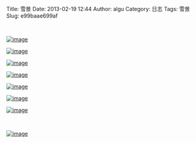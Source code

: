 Title: 雪景
Date: 2013-02-19 12:44
Author: algu
Category: 日志
Tags: 雪景
Slug: e99baae699af

 

[![image](http://jcodef.com/wp-content/uploads/2013/02/wpid-DSC_0053.jpg "DSC_0053.jpg")](http://jcodef.com/wp-content/uploads/2013/02/wpid-DSC_0053.jpg)

[![image](http://jcodef.com/wp-content/uploads/2013/02/wpid-DSC_0052.jpg "DSC_0052.jpg")](http://jcodef.com/wp-content/uploads/2013/02/wpid-DSC_0052.jpg)

[![image](http://jcodef.com/wp-content/uploads/2013/02/wpid-DSC_0051.jpg "DSC_0051.jpg")](http://jcodef.com/wp-content/uploads/2013/02/wpid-DSC_0051.jpg)

[![image](http://jcodef.com/wp-content/uploads/2013/02/wpid-DSC_0050.jpg "DSC_0050.jpg")](http://jcodef.com/wp-content/uploads/2013/02/wpid-DSC_0051.jpg)

[![image](http://jcodef.com/wp-content/uploads/2013/02/wpid-DSC_0049.jpg "DSC_0049.jpg")](http://jcodef.com/wp-content/uploads/2013/02/wpid-DSC_0051.jpg)

[![image](http://jcodef.com/wp-content/uploads/2013/02/wpid-DSC_0048.jpg "DSC_0048.jpg")](http://jcodef.com/wp-content/uploads/2013/02/wpid-DSC_0051.jpg)

[![image](http://jcodef.com/wp-content/uploads/2013/02/wpid-DSC_0047.jpg "DSC_0047.jpg")](http://jcodef.com/wp-content/uploads/2013/02/wpid-DSC_0051.jpg)

 

[![image](http://jcodef.com/wp-content/uploads/2013/02/wpid-DSC_0045.jpg "DSC_0045.jpg")](http://jcodef.com/wp-content/uploads/2013/02/wpid-DSC_0051.jpg)
